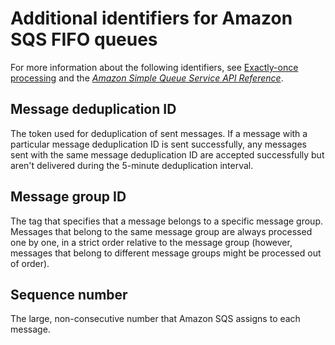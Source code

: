 # Additional identifiers for Amazon SQS FIFO queues<a name="sqs-additional-fifo-queue-identifiers"></a>

For more information about the following identifiers, see [Exactly\-once processing](FIFO-queues.md#FIFO-queues-exactly-once-processing) and the *[Amazon Simple Queue Service API Reference](https://docs.aws.amazon.com/AWSSimpleQueueService/latest/APIReference/)*\.

## Message deduplication ID<a name="sqs-fifo-queue-messagededuplicationid"></a>

The token used for deduplication of sent messages\. If a message with a particular message deduplication ID is sent successfully, any messages sent with the same message deduplication ID are accepted successfully but aren't delivered during the 5\-minute deduplication interval\.

## Message group ID<a name="sqs-fifo-queue-messagegroupid"></a>

The tag that specifies that a message belongs to a specific message group\. Messages that belong to the same message group are always processed one by one, in a strict order relative to the message group \(however, messages that belong to different message groups might be processed out of order\)\.

## Sequence number<a name="sqs-fifo-queue-sequence-number"></a>

The large, non\-consecutive number that Amazon SQS assigns to each message\.